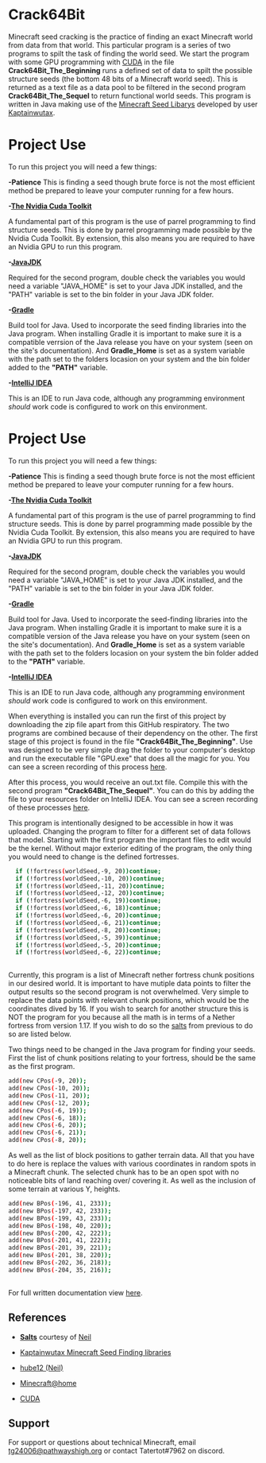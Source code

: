 
# Crack64Bit

Minecraft seed cracking is the practice of finding an exact Minecraft world from data from that world. This particular program is a series of two programs to spilt the task of finding the world seed. We start the program with some GPU programming with [CUDA](https://developer.nvidia.com/cuda-toolkit) in the file **Crack64Bit_The_Beginning** runs a defined set of data to spilt the possible structure seeds (the bottom 48 bits of a Minecraft world seed). This is returned as a text file as a data pool to be filtered in the second program **Crack64Bit_The_Sequel** to return functional world seeds. This program is written in Java making use of the [Minecraft Seed Libarys](https://kaptainwutax.seedfinding.com/) developed by user [Kaptainwutax](https://github.com/KaptainWutax).  


# Project Use
To run this project you will need a few things:

**-Patience**
This is finding a seed though brute force is not the most efficient method be prepared to leave your computer running for a few hours. 

**-[The Nvidia Cuda Toolkit](https://developer.nvidia.com/cuda-toolkit)**

A fundamental part of this program is the use of parrel programming to find structure seeds. This is done by parrel programming made possible by the Nvidia Cuda Toolkit. By extension, this also means you are required to have an Nvidia GPU to run this program.  

**-[JavaJDK](https://www.oracle.com/java/technologies/javase/jdk16-archive-downloads.html)**

Required for the second program, double check the variables you would need a variable "JAVA_HOME" is set to your Java JDK installed, and the "PATH" variable is set to the bin folder in your Java JDK folder.

**-[Gradle](https://gradle.org/)**

Build tool for Java. Used to incorporate the seed finding libraries into the Java program. When installing Gradle it is important to make sure it is a compatible verrsion of the Java release you have on your system (seen on the site's documentation). And **Gradle_Home** is set as a system variable with the path set to the folders locasion on your system and the bin folder added to the **"PATH"** variable.

**-[IntelliJ IDEA](https://www.jetbrains.com/idea/)**

This is an IDE to run Java code, although any programming environment _should_ work code is configured to work on this environment. 

# Project Use
To run this project you will need a few things:

**-Patience**
This is finding a seed though brute force is not the most efficient method be prepared to leave your computer running for a few hours. 

**-[The Nvidia Cuda Toolkit](https://developer.nvidia.com/cuda-toolkit)**

A fundamental part of this program is the use of parrel programming to find structure seeds. This is done by parrel programming made possible by the Nvidia Cuda Toolkit. By extension, this also means you are required to have an Nvidia GPU to run this program.  

**-[JavaJDK](https://www.oracle.com/java/technologies/javase/jdk16-archive-downloads.html)**

Required for the second program, double check the variables you would need a variable "JAVA_HOME" is set to your Java JDK installed, and the "PATH" variable is set to the bin folder in your Java JDK folder.

**-[Gradle](https://gradle.org/)**

Build tool for Java. Used to incorporate the seed-finding libraries into the Java program.  When installing Gradle it is important to make sure it is a compatible version of the Java release you have on your system (seen on the site's documentation). And **Gradle_Home** is set as a system variable with the path set to the folders locasion on your system the bin folder added to the **"PATH"** variable.

**-[IntelliJ IDEA](https://www.jetbrains.com/idea/)**

This is an IDE to run Java code, although any programming environment _should_ work code is configured to work on this environment. 

When everything is installed you can run the first of this project by downloading the zip file apart from this GitHub respiratory. The two programs are combined because of their dependency on the other. The first stage of this project is found in the file **"Crack64Bit_The_Beginning"**. Use was designed to be very simple drag the folder to your computer's desktop and run the executable file "GPU.exe" that does all the magic for you. You can see a screen recording of this process [here](https://youtu.be/m_Qbvg5l4D8). 

After this process, you would receive an out.txt file. Compile this with the second program **"Crack64Bit_The_Sequel"**. You can do this by adding the file to your resources folder on IntelliJ IDEA. You can see a screen recording of these processes [here](https://youtu.be/vMJORczjRSk). 

This program is intentionally designed to be accessible in how it was uploaded. Changing the program to filter for a different set of data follows that model. Starting with the first program the important files to edit would be the kernel. Without major exterior editing of the program, the only thing you would need to change is the defined fortresses. 

```bash
  if (!fortress(worldSeed,-9, 20))continue; 
  if (!fortress(worldSeed,-10, 20))continue; 
  if (!fortress(worldSeed,-11, 20))continue; 
  if (!fortress(worldSeed,-12, 20))continue; 
  if (!fortress(worldSeed,-6, 19))continue; 
  if (!fortress(worldSeed,-6, 18))continue;
  if (!fortress(worldSeed,-6, 20))continue; 
  if (!fortress(worldSeed,-6, 21))continue; 
  if (!fortress(worldSeed,-8, 20))continue; 
  if (!fortress(worldSeed,-5, 39))continue; 
  if (!fortress(worldSeed,-5, 20))continue; 
  if (!fortress(worldSeed,-6, 22))continue; 
 
```
Currently, this program is a list of Minecraft nether fortress chunk positions in our desired world. It is important to have mutiple data points to filter the output results so the second program is not overwhelmed. Very simple to replace the data points with relevant chunk positions, which would be the coordinates dived by 16.  If you wish to search for another structure this is NOT the program for you because all the math is in terms of a Nether fortress from version 1.17. If you wish to do so the [salts](https://en.wikipedia.org/wiki/Salt_(cryptography)) from previous to do so are listed below.  


Two things need to be changed in the Java program for finding your seeds. First the list of chunk positions relating to your fortress, should be the same as the first program. 

```bash
add(new CPos(-9, 20));
add(new CPos(-10, 20));
add(new CPos(-11, 20));
add(new CPos(-12, 20));
add(new CPos(-6, 19));
add(new CPos(-6, 18));
add(new CPos(-6, 20));
add(new CPos(-6, 21));
add(new CPos(-8, 20));
```


As well as the list of block positions to gather terrain data. All that you have to do here is replace the values with various coordinates in random spots in a Minecraft chunk. The selected chunk has to be an open spot with no noticeable bits of land reaching over/ covering it. As well as the inclusion of some terrain at various Y, heights.    

```bash
add(new BPos(-196, 41, 233));
add(new BPos(-197, 42, 233));
add(new BPos(-199, 43, 233));
add(new BPos(-198, 40, 220));
add(new BPos(-200, 42, 222));
add(new BPos(-201, 41, 222));
add(new BPos(-201, 39, 221));
add(new BPos(-201, 38, 220));
add(new BPos(-202, 36, 218));
add(new BPos(-204, 35, 216));
	
```


For full written documentation view [here](https://docs.google.com/document/d/1S-tqtsDtqdalQDEEsopy5CnU4O1-bL9xtSGgOIrrxzI/edit#). 


## References

- **[Salts](https://drive.google.com/drive/folders/1ZFra3pnPNAz_CGeRdZTc0GMPA3yOqPA8)** courtesy of [Neil](https://github.com/hube12)

- [Kaptainwutax Minecraft Seed Finding libraries](https://kaptainwutax.seedfinding.com/)
  
- [hube12 (Neil)](https://github.com/hube12)

- [Minecraft@home](https://minecraftathome.com/)
 
- [CUDA](https://docs.nvidia.com/cuda/)


## Support

For support or questions about technical Minecraft, email tg24006@pathwayshigh.org or contact Tatertot#7962 on discord.
